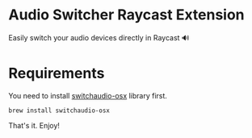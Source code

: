 # Audio Switcher Raycast Extension

Easily switch your audio devices directly in Raycast 🔊

# Requirements

You need to install [switchaudio-osx](https://github.com/deweller/switchaudio-osx) library first.

```
brew install switchaudio-osx
```

That's it. Enjoy!
